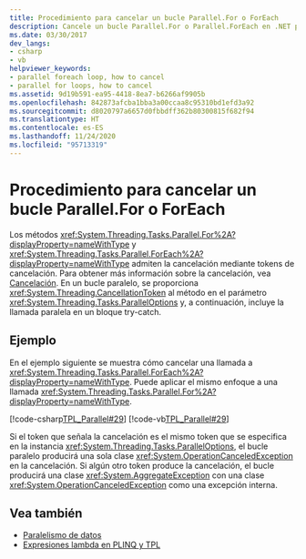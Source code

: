 ```yaml
---
title: Procedimiento para cancelar un bucle Parallel.For o ForEach
description: Cancele un bucle Parallel.For o Parallel.ForEach en .NET proporcionando un objeto de token de cancelación al método en el parámetro ParallelOptions.
ms.date: 03/30/2017
dev_langs:
- csharp
- vb
helpviewer_keywords:
- parallel foreach loop, how to cancel
- parallel for loops, how to cancel
ms.assetid: 9d19b591-ea95-4418-8ea7-b6266af9905b
ms.openlocfilehash: 842873afcba1bba3a00ccaa8c95310bd1efd3a92
ms.sourcegitcommit: d8020797a6657d0fbbdff362b80300815f682f94
ms.translationtype: HT
ms.contentlocale: es-ES
ms.lasthandoff: 11/24/2020
ms.locfileid: "95713319"
---
```

# <a name="how-to-cancel-a-parallelfor-or-foreach-loop"></a>Procedimiento para cancelar un bucle Parallel.For o ForEach

Los métodos <xref:System.Threading.Tasks.Parallel.For%2A?displayProperty=nameWithType> y <xref:System.Threading.Tasks.Parallel.ForEach%2A?displayProperty=nameWithType> admiten la cancelación mediante tokens de cancelación. Para obtener más información sobre la cancelación, vea [Cancelación](../threading/cancellation-in-managed-threads.md). En un bucle paralelo, se proporciona <xref:System.Threading.CancellationToken> al método en el parámetro <xref:System.Threading.Tasks.ParallelOptions> y, a continuación, incluye la llamada paralela en un bloque try-catch.  
  
## <a name="example"></a>Ejemplo  

 En el ejemplo siguiente se muestra cómo cancelar una llamada a <xref:System.Threading.Tasks.Parallel.ForEach%2A?displayProperty=nameWithType>. Puede aplicar el mismo enfoque a una llamada <xref:System.Threading.Tasks.Parallel.For%2A?displayProperty=nameWithType>.  
  
 [!code-csharp[TPL_Parallel#29](../../../samples/snippets/csharp/VS_Snippets_Misc/tpl_parallel/cs/parallel_cancel.cs#29)]
 [!code-vb[TPL_Parallel#29](../../../samples/snippets/visualbasic/VS_Snippets_Misc/tpl_parallel/vb/cancelloop.vb#29)]  
  
 Si el token que señala la cancelación es el mismo token que se especifica en la instancia <xref:System.Threading.Tasks.ParallelOptions>, el bucle paralelo producirá una sola clase <xref:System.OperationCanceledException> en la cancelación. Si algún otro token produce la cancelación, el bucle producirá una clase <xref:System.AggregateException> con una clase <xref:System.OperationCanceledException> como una excepción interna.  
  
## <a name="see-also"></a>Vea también

- [Paralelismo de datos](data-parallelism-task-parallel-library.md)
- [Expresiones lambda en PLINQ y TPL](lambda-expressions-in-plinq-and-tpl.md)
